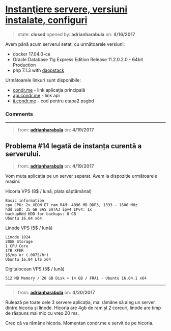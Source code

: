 # [Instanţiere servere, versiuni instalate, configuri](https://github.com/adrianharabula/condr/issues/11)

> state: **closed** opened by: **adrianharabula** on: **4/16/2017**

Avem până acum serverul setat, cu următoarele versiuni:

- docker 17.04.0-ce
- Oracle Database 11g Express Edition Release 11.2.0.2.0 - 64bit Production
- php 7.1.3 with [daopstack](https://github.com/adrianharabula/daopstack)

Următoarele linkuri sunt disponibile:

- [condr.me](http://condr.me) - link aplicaţia principală
- [api.condr.me](http://api.condr.me) - link api
- [ii.condr.me](http://ii.condr.me) - cod pentru etapa2 psgbd

### Comments

---
> from: [**adrianharabula**](https://github.com/adrianharabula/condr/issues/11#issuecomment-295148932) on: **4/19/2017**

Problema #14 legată de instanța curentă a serverului.
---
> from: [**adrianharabula**](https://github.com/adrianharabula/condr/issues/11#issuecomment-295162536) on: **4/19/2017**

Vom muta aplicația pe un server separat. Avem la dispoziție următoarele mașini:

Hicoria VPS (8$ / lună, plata săptămânal)
```
Basic information
cpu CPU: 2x XEON E7 ram RAM: 4096 MB DDR3, 1333 - 1600 MHz
hdd SSD: 35 GB SAS SATA3 ipv4 IPv4: 1x
backupHdd HDD for backups: 0 GB
Ubuntu 16.04 x64
```

Linode VPS (5$ / lună)
```
Linode 1024
20GB Storage
1 CPU Core
1TB XFER
$5/mo or (.0075/hr)
Ubuntu 16.04 LTS x64
```

Digitalocean VPS (5$ / lună)
```
512 MB Memory / 20 GB Disk + 14 GB / FRA1 - Ubuntu 16.04.1 x64
```
---
> from: [**adrianharabula**](https://github.com/adrianharabula/condr/issues/11#issuecomment-295866423) on: **4/20/2017**

Rulează pe toate cele 3 servere aplicația, mai rămâne să aleg un server dintre hicoria și linode. Hicoria are 4gb de ram șl 2 coreuri, linode are timp de răspuns mai mic cu vreo 20 ms.

Cred că va rămâne hicoria. Momentan condr.me e servit de pe hicoria.
